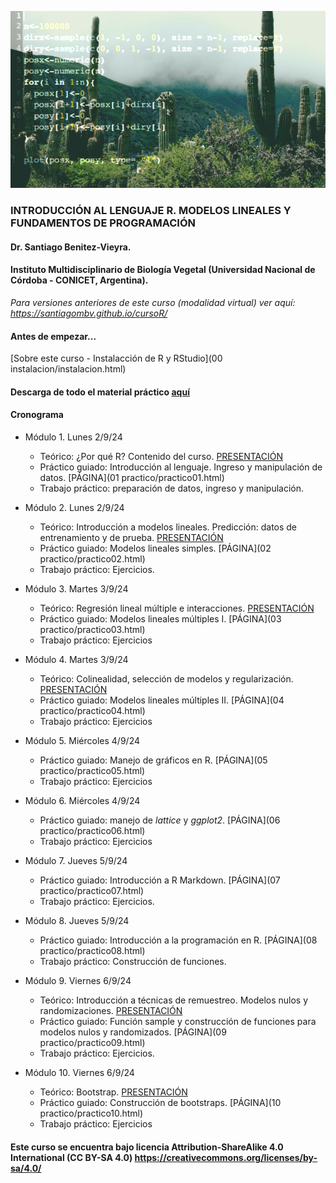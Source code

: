 ![fig1](/images/cactus.png)

### INTRODUCCIÓN AL LENGUAJE R. MODELOS LINEALES Y FUNDAMENTOS DE PROGRAMACIÓN

#### Dr. Santiago Benitez-Vieyra. 
#### Instituto Multidisciplinario de Biología Vegetal (Universidad Nacional de Córdoba - CONICET, Argentina). 

*Para versiones anteriores de este curso (modalidad virtual) ver aquí: https://santiagombv.github.io/cursoR/*


#### Antes de empezar...
[Sobre este curso - Instalacción de R y RStudio](00 instalacion/instalacion.html)

#### Descarga de todo el material práctico [aquí](https://github.com/curso-statsCBA/curso-R/archive/refs/heads/master.zip)

#### Cronograma   

* Módulo 1. Lunes 2/9/24   
  + Teórico: ¿Por qué R? Contenido del curso. [PRESENTACIÓN](teor/teor1.html)
  + Práctico guiado: Introducción al lenguaje. Ingreso y manipulación de datos. [PÁGINA](01 practico/practico01.html)
  + Trabajo práctico: preparación de datos, ingreso y manipulación.  
  
* Módulo 2. Lunes 2/9/24   
  + Teórico: Introducción a modelos lineales. Predicción: datos de entrenamiento y de prueba. [PRESENTACIÓN](teor/teor2.html)
  + Práctico guiado: Modelos lineales simples. [PÁGINA](02 practico/practico02.html) 
  + Trabajo práctico: Ejercicios.   

* Módulo 3. Martes 3/9/24
  + Teórico: Regresión lineal múltiple e interacciones. [PRESENTACIÓN](teor/teor3.html)
  + Práctico guiado: Modelos lineales múltiples I. [PÁGINA](03 practico/practico03.html)   
  + Trabajo práctico: Ejercicios   

* Módulo 4. Martes 3/9/24
  + Teórico: Colinealidad, selección de modelos y regularización. [PRESENTACIÓN](teor/teor4.html) 
  + Práctico guiado: Modelos lineales múltiples II. [PÁGINA](04 practico/practico04.html)     
  + Trabajo práctico: Ejercicios   

* Módulo 5. Miércoles 4/9/24
  + Práctico guiado: Manejo de gráficos en R. [PÁGINA](05 practico/practico05.html)
  + Trabajo práctico: Ejercicios   
 

* Módulo 6. Miércoles 4/9/24   
  + Práctico guiado: manejo de *lattice* y *ggplot2*. [PÁGINA](06 practico/practico06.html) 
  + Trabajo práctico: Ejercicios    

* Módulo 7. Jueves 5/9/24   
  + Práctico guiado: Introducción a R Markdown. [PÁGINA](07 practico/practico07.html) 
  + Trabajo práctico: Ejercicios.    
  
* Módulo 8. Jueves 5/9/24   
  + Práctico guiado: Introducción a la programación en R. [PÁGINA](08 practico/practico08.html) 
  + Trabajo práctico: Construcción de funciones.   

* Módulo 9. Viernes 6/9/24   
  + Teórico: Introducción a técnicas de remuestreo. Modelos nulos y randomizaciones. [PRESENTACIÓN](teor/teor5.html)   
  + Práctico guiado: Función sample y construcción de funciones para modelos nulos y randomizados. [PÁGINA](09 practico/practico09.html) 
  + Trabajo práctico: Ejercicios.   

* Módulo 10. Viernes 6/9/24   
  + Teórico: Bootstrap. [PRESENTACIÓN](teor/teor6.html)    
  + Práctico guiado: Construcción de bootstraps. [PÁGINA](10 practico/practico10.html)
  + Trabajo práctico: Ejercicios   

#### Este curso se encuentra bajo licencia Attribution-ShareAlike 4.0 International (CC BY-SA 4.0) https://creativecommons.org/licenses/by-sa/4.0/
 
